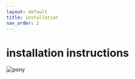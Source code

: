 ```yaml
---
layout: default
title: installation
nav_order: 2
---
```


# installation instructions

![pony](/docs/assets/pony)

